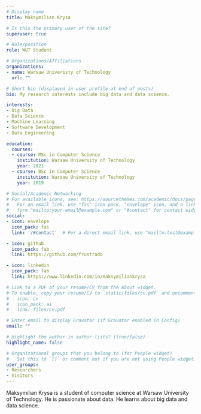 ```yaml
---
# Display name
title: Maksymilian Krysa

# Is this the primary user of the site?
superuser: true

# Role/position
role: WUT Student

# Organizations/Affiliations
organizations:
- name: Warsaw Univeristy of Technology
  url: ""

# Short bio (displayed in user profile at end of posts)
bio: My research interests include big data and data science.

interests:
- Big Data
- Data Science
- Machine Learning
- Software Development
- Data Engineering

education:
  courses:
  - course: MSc in Computer Science
    institution: Warsaw University of Technology
    year: 2021
  - course: BSc in Computer Science
    institution: Warsaw University of Technology
    year: 2019

# Social/Academic Networking
# For available icons, see: https://sourcethemes.com/academic/docs/page-builder/#icons
#   For an email link, use "fas" icon pack, "envelope" icon, and a link in the
#   form "mailto:your-email@example.com" or "#contact" for contact widget.
social:
- icon: envelope
  icon_pack: fas
  link: '/#contact'  # For a direct email link, use "mailto:test@example.org".

- icon: github
  icon_pack: fab
  link: https://github.com/frustrado

- icon: linkedin
  icon_pack: fab
  link: https://www.linkedin.com/in/maksymiliankrysa

# Link to a PDF of your resume/CV from the About widget.
# To enable, copy your resume/CV to `static/files/cv.pdf` and uncomment the lines below.
# - icon: cv
#   icon_pack: ai
#   link: files/cv.pdf

# Enter email to display Gravatar (if Gravatar enabled in Config)
email: ""

# Highlight the author in author lists? (true/false)
highlight_name: false

# Organizational groups that you belong to (for People widget)
#   Set this to `[]` or comment out if you are not using People widget.
user_groups:
- Researchers
- Visitors
---
```


Maksymilian Krysa is a student of computer science at Warsaw University of Technology. He is passionate about data. He learns about big data and data science.
